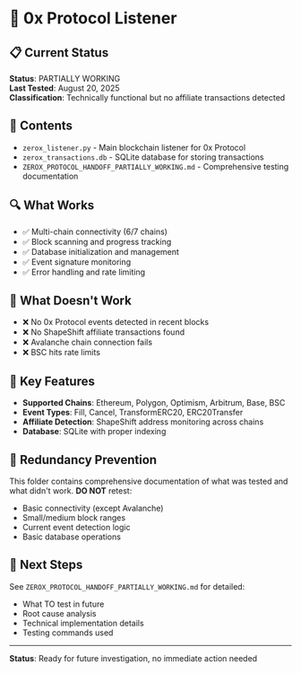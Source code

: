 # 🎯 0x Protocol Listener

## 📋 **Current Status**
**Status**: PARTIALLY WORKING  
**Last Tested**: August 20, 2025  
**Classification**: Technically functional but no affiliate transactions detected

## 📁 **Contents**
- `zerox_listener.py` - Main blockchain listener for 0x Protocol
- `zerox_transactions.db` - SQLite database for storing transactions
- `ZEROX_PROTOCOL_HANDOFF_PARTIALLY_WORKING.md` - Comprehensive testing documentation

## 🔍 **What Works**
- ✅ Multi-chain connectivity (6/7 chains)
- ✅ Block scanning and progress tracking
- ✅ Database initialization and management
- ✅ Event signature monitoring
- ✅ Error handling and rate limiting

## 🚨 **What Doesn't Work**
- ❌ No 0x Protocol events detected in recent blocks
- ❌ No ShapeShift affiliate transactions found
- ❌ Avalanche chain connection fails
- ❌ BSC hits rate limits

## 🎯 **Key Features**
- **Supported Chains**: Ethereum, Polygon, Optimism, Arbitrum, Base, BSC
- **Event Types**: Fill, Cancel, TransformERC20, ERC20Transfer
- **Affiliate Detection**: ShapeShift address monitoring across chains
- **Database**: SQLite with proper indexing

## 🚫 **Redundancy Prevention**
This folder contains comprehensive documentation of what was tested and what didn't work. **DO NOT** retest:
- Basic connectivity (except Avalanche)
- Small/medium block ranges
- Current event detection logic
- Basic database operations

## 🚀 **Next Steps**
See `ZEROX_PROTOCOL_HANDOFF_PARTIALLY_WORKING.md` for detailed:
- What TO test in future
- Root cause analysis
- Technical implementation details
- Testing commands used

---
**Status**: Ready for future investigation, no immediate action needed
